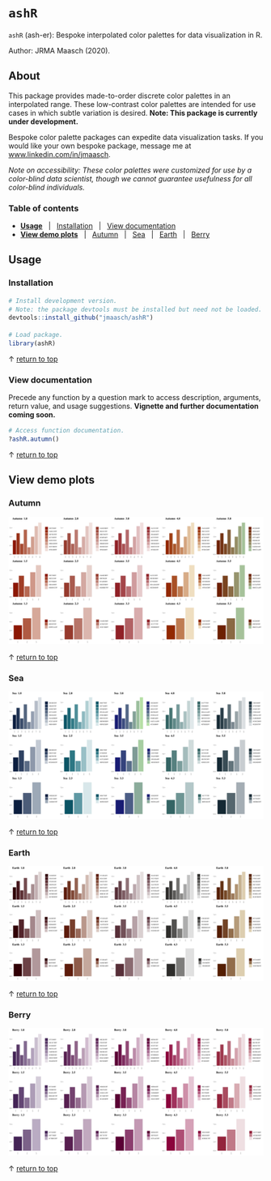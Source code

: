 # `ashR`

`ashR` (ash-er): Bespoke interpolated color palettes for data visualization in R.

Author: JRMA Maasch (2020).

## About

This package provides made-to-order discrete color palettes in an interpolated range. These low-contrast color palettes are intended for use cases in which subtle variation is desired. **Note: This package is currently under development.**

Bespoke color palette packages can expedite data visualization tasks. If you would like your own bespoke package, message me at www.linkedin.com/in/jmaasch.

*Note on accessibility: These color palettes were customized for use by a color-blind data scientist, though we cannot guarantee usefulness for all color-blind individuals.*

### Table of contents

* **[Usage](#Usage)** &nbsp; | &nbsp; [Installation](#Installation) &nbsp; | &nbsp; [View documentation](#View-documentation)
* **[View demo plots](#View-demo-plots)** &nbsp; | &nbsp; [Autumn](#Autumn) &nbsp; | &nbsp; [Sea](#Sea) &nbsp; | &nbsp; [Earth](#Earth) &nbsp; | &nbsp; [Berry](#Berry)

## Usage

### Installation

```R
# Install development version.
# Note: the package devtools must be installed but need not be loaded.
devtools::install_github("jmaasch/ashR")

# Load package.
library(ashR)
```

&#8593; [return to top](#ashR)

### View documentation

Precede any function by a question mark to access description, arguments, return value, and usage suggestions. **Vignette and further documentation coming soon.**

```R
# Access function documentation.
?ashR.autumn()
```

&#8593; [return to top](#ashR)

## View demo plots

### Autumn
![autumn_grid](https://github.com/jmaasch/ashR/blob/master/figures/autumn_grid.jpg)

&#8593; [return to top](#ashR)

### Sea
![sea_grid](https://github.com/jmaasch/ashR/blob/master/figures/sea_grid.jpg)

&#8593; [return to top](#ashR)

### Earth
![earth_grid](https://github.com/jmaasch/ashR/blob/master/figures/earth_grid.jpg)

&#8593; [return to top](#ashR)

### Berry
![berry_grid](https://github.com/jmaasch/ashR/blob/master/figures/berry_grid.jpg)

&#8593; [return to top](#ashR)
